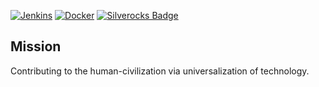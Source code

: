 [![Jenkins](https://img.shields.io/badge/Jenkins-D24939?logo=jenkins&logoColor=white)](http://volta2030.duckdns.org)
[![Docker](https://img.shields.io/badge/Docker-017ACD?logo=Docker&logoColor=white)](https://hub.docker.com/u/volta2030)
[![Silverocks Badge](https://img.shields.io/badge/Silverocks-active-00FF00?logo=link&link=https://silverocks.duckdns.org)](https://silverocks.duckdns.org)


## Mission
Contributing to the human-civilization via universalization of technology.
